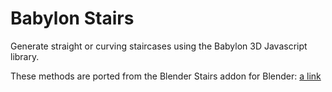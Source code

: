 # Babylon Stairs

Generate straight or curving staircases using the Babylon 3D Javascript library.

These methods are ported from the Blender Stairs addon for Blender:
[a link](https://github.com/blackears/blenderStairs)
